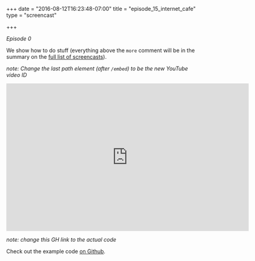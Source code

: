 +++
date = "2016-08-12T16:23:48-07:00"
title = "episode_15_internet_cafe"
type = "screencast"

+++

_Episode 0_

We show how to do stuff (everything above the `more` comment will be in the summary
on the <a href="/screencasts">full list of screencasts</a>).
<!--more-->

_note: Change the last path element (after `/embed`) to be the new YouTube video ID_

<iframe
  class="ytplayer"
  type="text/html"
  width="640"
  height="390"
  src="http://www.youtube.com/embed/QvWUCYwmExE?autoplay=0&origin=http://www.goin5minutes.com"
  frameborder="0"
></iframe>

_note: change this GH link to the actual code_

Check out the example code [on Github](https://github.com/arschles/go-in-5-minutes/tree/master/episode0).

